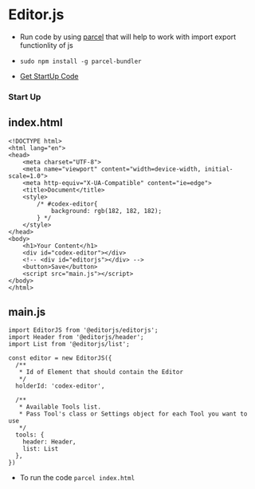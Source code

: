 # Editor.js

 - Run code by using [parcel](https://parceljs.org/getting_started.html) that will help to work with import export functionlity of js
 - `sudo npm install -g parcel-bundler`

 - [Get StartUp Code](https://editorjs.io/getting-started)


### Start Up

<h2 style="background:'black'">index.html</h2>

```
<!DOCTYPE html>
<html lang="en">
<head>
    <meta charset="UTF-8">
    <meta name="viewport" content="width=device-width, initial-scale=1.0">
    <meta http-equiv="X-UA-Compatible" content="ie=edge">
    <title>Document</title>
    <style>
        /* #codex-editor{
            background: rgb(182, 182, 182);
        } */
    </style>
</head>
<body>
    <h1>Your Content</h1>
    <div id="codex-editor"></div>
    <!-- <div id="editorjs"></div> -->
    <button>Save</button>
    <script src="main.js"></script>
</body>
</html>
```

<h2 style="background:'black'">main.js</h2>

```
import EditorJS from '@editorjs/editorjs'; 
import Header from '@editorjs/header'; 
import List from '@editorjs/list'; 

const editor = new EditorJS({ 
  /** 
   * Id of Element that should contain the Editor 
   */ 
  holderId: 'codex-editor', 
  
  /** 
   * Available Tools list. 
   * Pass Tool's class or Settings object for each Tool you want to use 
   */ 
  tools: { 
    header: Header, 
    list: List 
  }, 
})
```

 - To run the code `parcel index.html`